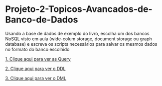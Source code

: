 # Projeto-2-Topicos-Avancados-de-Banco-de-Dados
Usando a base de dados de exemplo do livro, escolha um dos bancos NoSQL visto em aula (wide-colum storage, document storage ou graph database) e escreva os scripts necessários para salvar os mesmos dados no formato do banco escolhido

[1. Clique aqui para ver as Query](https://github.com/EduardoAVicente/Projeto-2-Topicos-Avancados-de-Banco-de-Dados/wiki)

[2. Clique aqui para ver o DDL](https://github.com/EduardoAVicente/Projeto-2-Topicos-Avancados-de-Banco-de-Dados/blob/main/DDL.txt)

[3. Clique aqui para ver o DML](https://github.com/EduardoAVicente/Projeto-2-Topicos-Avancados-de-Banco-de-Dados/blob/main/DML.txt)
